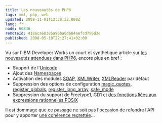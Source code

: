```yaml
---
title: Les nouveautés de PHP6
tags: xml, php, web
updated: 2008-11-01T12:38:22.000Z
lang: fr
node: 66846
remoteId: 4186ca60385a96ba0d684aefcd796d3e
published: 2008-05-10T22:27:41+02:00
---
```


Vu sur l'IBM Developer Works un court et synthétique article sur [les nouveautés attendues dans PHP6](http://www.ibm.com/developerworks/library/os-php-future/index.html), encore plus en bref :

* Support de l'[Unicode](http://fr.wikipedia.org/wiki/Unicode)
* Ajout des [Namespaces](http://fr.wikipedia.org/wiki/Namespace)
* Activation des modules [SOAP](http://fr.php.net/manual/fr/book.soap.php), [XMLWriter](http://fr.php.net/manual/fr/book.xmlwriter.php), [XMLReader](http://fr.php.net/manual/fr/book.xmlreader.php) par défaut
* Suppression des options de configuration [magic_quotes](http://fr.php.net/manual/fr/info.configuration.php#ini.magic-quotes-gpc), [register_globals](http://fr.php.net/manual/fr/security.globals.php), [register_long_array](http://fr.php.net/manual/fr/ini.core.php#ini.register-long-arrays), [safe_mode](http://fr.php.net/manual/fr/features.safe-mode.php)
* Suppression du support de Freetype1, GD1 et [des fonctions liées aux expressions rationnelles POSIX](http://fr.php.net/manual/fr/book.regex.php)

Il est dommage que ce passage ne soit pas l'occasion de refondre l'API pour y apporter [une cohérence regrettée](http://www.phpindex.com/index.php/2007/02/28/3067-et-si-php-etait-audite-demain)...

